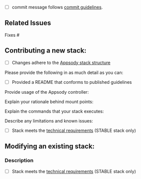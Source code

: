 <!--
Please read the [Code of Conduct](https://github.com/appsody/website/blob/master/CODE_OF_CONDUCT.md) and the [Contributing Guidelines](https://github.com/appsody/website/blob/master/CONTRIBUTING.md) before opening a pull request.
-->

- [ ] commit message follows [commit guidelines](https://github.com/appsody/website/blob/master/CONTRIBUTING.md#commit-message-guidelines).

## Related Issues
<!--
  Link to the issue that is fixed by this PR (if there is one)
  e.g. Fixes #32, Related to #54, etc.
-->
Fixes #

## Contributing a new stack:
<!--- Go over all the following points, and put an `x` in all the boxes that apply. -->
<!--- If you're unsure about any of these, don't hesitate to ask. We're here to help! -->
- [ ] Changes adhere to the [Appsody stack structure](https://github.com/appsody/website/blob/master/content/docs/stacks/stack-structure.md)

Please provide the following in as much detail as you can:

- [ ] Provided a README that conforms to published guidelines

Provide usage of the Appsody controller:
<!--- Describe how your stack utilses the Appsody Controller -->

Explain your rationale behind mount points:
<!--- Describe the mount points your stack uses -->

Explain the commands that your stack executes:
<!--- Describe what commands your stack uses -->

Describe any limitations and known issues:
<!--- Please provide details about any limitations your stack has and describe any known issues -->

- [ ] Stack meets the [technical requirements](https://github.com/appsody/stacks/blob/master/TECHNICAL_REQUIREMENTS.md) (STABLE stack only)

## Modifying an existing stack:

### Description
<!--- Describe your changes in detail -->

- [ ] Stack meets the [technical requirements](https://github.com/appsody/stacks/blob/master/TECHNICAL_REQUIREMENTS.md) (STABLE stack only)